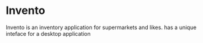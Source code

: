 # Invento
Invento is an inventory application for supermarkets and likes. has a unique inteface for a desktop application
